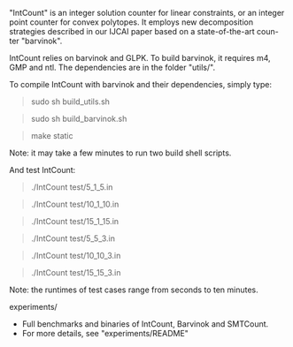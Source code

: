 "IntCount" is an integer solution counter for linear constraints, or an 
integer point counter for convex polytopes. It employs new decomposition 
strategies described in our IJCAI paper based on a state-of-the-art coun-
ter "barvinok". 

IntCount relies on barvinok and GLPK. To build barvinok, it requires m4, 
GMP and ntl. The dependencies are in the folder "utils/".

To compile IntCount with barvinok and their dependencies, simply type:

> sudo sh build_utils.sh

> sudo sh build_barvinok.sh

> make static

Note: it may take a few minutes to run two build shell scripts.

And test IntCount:

> ./IntCount test/5_1_5.in

> ./IntCount test/10_1_10.in

> ./IntCount test/15_1_15.in

> ./IntCount test/5_5_3.in

> ./IntCount test/10_10_3.in

> ./IntCount test/15_15_3.in

Note: the runtimes of test cases range from seconds to ten minutes.


experiments/
- Full benchmarks and binaries of IntCount, Barvinok and SMTCount.
- For more details, see "experiments/README"
